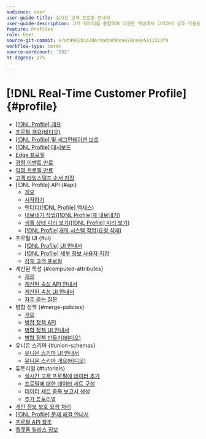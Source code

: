 ```yaml
---
audience: user
user-guide-title: 실시간 고객 프로필 안내서
user-guide-description: 고객 데이터를 통합하여 다양한 채널에서 고객과의 상호 작용을 종합적으로 파악합니다.
feature: Profiles
role: User
source-git-commit: e7af4992b1a2d4c9ada89dea474ce8e5412313f9
workflow-type: tm+mt
source-wordcount: '132'
ht-degree: 27%

---
```



# [!DNL Real-Time Customer Profile] {#profile}

* [[!DNL Profile] 개요](home.md)
* [프로필 개요(비디오)](video/profile-overview.md)
* [[!DNL Profile] 및 세그먼테이션 보호](guardrails.md)
* [[!DNL Profile] 대시보드](ui/profile-dashboard.md)
* [Edge 프로필](edge-profiles.md)
* [경험 이벤트 만료](event-expirations.md)
* [익명 프로필 만료](pseudonymous-profiles.md)
* [고객 타임스탬프 순서 지정](customer-timestamp-ordering.md)
* [!DNL Profile] API {#api}
   * [개요](api/overview.md)
   * [시작하기](api/getting-started.md)
   * [엔터티([!DNL Profile] 액세스)](api/entities.md)
   * [내보내기 작업([!DNL Profile]개 내보내기)](api/export-jobs.md)
   * [샘플 상태 미리 보기([!DNL Profile] 미리 보기)](api/preview-sample-status.md)
   * [[!DNL Profile]개의 시스템 작업(요청 삭제)](api/profile-system-jobs.md)
* 프로필 UI {#ui}
   * [[!DNL Profile] UI 안내서](ui/user-guide.md)
   * [[!DNL Profile] 세부 정보 사용자 지정](ui/profile-customization.md)
   * [잠재 고객 프로필](ui/prospect-profile.md)
* 계산된 특성 {#computed-attributes}
   * [개요](computed-attributes/overview.md)
   * [계산된 속성 API 안내서](computed-attributes/api.md)
   * [계산된 속성 UI 안내서](computed-attributes/ui.md)
   * [자주 묻는 질문](computed-attributes/faq.md)
* 병합 정책 {#merge-policies}
   * [개요](merge-policies/overview.md)
   * [병합 정책 API](api/merge-policies.md)
   * [병합 정책 UI 안내서](merge-policies/ui-guide.md)
   * [병합 정책 만들기(비디오)](video/create-merge-policies.md)
* 유니온 스키마 {#union-schemas}
   * [유니온 스키마 UI 안내서](ui/union-schema.md)
   * [유니온 스키마 개요(비디오)](video/union-schemas-overview.md)
* 튜토리얼 {#tutorials}
   * [실시간 고객 프로필에 데이터 추가](tutorials/add-profile-data.md)
   * [프로필에 대한 데이터 세트 구성](tutorials/dataset-configuration.md)
   * [데이터 세트 중복 보고서 생성](tutorials/dataset-overlap-report.md)
   * [추가 튜토리얼](https://experienceleague.adobe.com/docs/platform-learn/tutorials/overview.html)
* [개인 정보 보호 요청 처리](privacy.md)
* [[!DNL Profile] 문제 해결 안내서](troubleshooting.md)
* [프로필 API 참조](https://www.adobe.com/go/profile-apis-en)
* [플랫폼 릴리스 정보](https://experienceleague.adobe.com/ko/docs/experience-platform/release-notes/latest)
